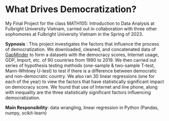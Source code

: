 # What Drives Democratization?

My Final Project for the class MATH105: Introduction to Data Analysis at Fulbright University Vietnam, carried out in collaboration with three other sophomores at Fulbright University Vietnam in the Spring of 2023. 

**Sypnosis** : 
This project investigates the factors that influence the process of democratization. We downloaded, cleaned, and concatenated data of [GapMinder](https://www.gapminder.org/) to form a datasets with the democracy scores, Internet usage, GDP, Import, etc. of 90 countries from 1990 to 2019. We then carried out series of hypothesis testing methods (one-sample & two-sample T-test, Mann-Whitney U-test) to test if there is a difference between democratic and non-democratic country. We also ran 30 linear regressions (one for each of the year) to view the factors that have statistically significant impact on democracy score. We found that use of Internet and line phone, along with inequality are the three statistically significant factors influencing democratization.

**Main Responsibility**: data wrangling, linear regression in Python (Pandas, numpy, scikit-learn)





